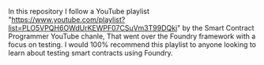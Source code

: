 In this repository I follow a YouTube playlist "https://www.youtube.com/playlist?list=PLO5VPQH6OWdUrKEWPF07CSuVm3T99DQki" by the Smart Contract Programmer YouTube chanle, That went over the Foundry framework with a focus on testing. I would 100% recommend this playlist to anyone looking to learn about testing smart contracts using Foundry.
